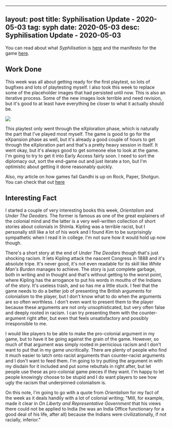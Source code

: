 
---
layout: post
title: Syphilisation Update - 2020-05-03
tag: syph
date: 2020-05-03
desc: Syphilisation Update - 2020-05-03
---


You can read about what *Syphilisation* is [here](/blog/syph/announce) and the manifesto for the game [here](/blog/syph/newManifesto).

## Work Done

This week was all about getting ready for the first playtest, so lots of bugfixes and lots of playtesting myself. I also took this week to replace some of the placeholder images that had persisted until now. This is also an iterative process. Some of the new images look terrible and need revision, but it's good to at least have everything be closer to what it actually should be.

<img src="/blogImages/syphPlaytest1.jpeg" />

This playtest only went through the eXploration phase, which is naturally the part that I've played most myself. The game is good to go for the eXpansion phase as well, but it's already a good couple of hours to get through the eXploration part and that's a pretty heavy session in itself. It went okay, but it's always good to get someone else to look at the game. I'm going to try to get it into Early Access fairly soon. I need to sort the diplomacy out, sort the end-game out and just iterate a ton, but I'm optimistic about getting it done reasonably quickly.


Also, my article on how games fail Gandhi is up on Rock, Paper, Shotgun. You can check that out [here](https://www.rockpapershotgun.com/2020/04/22/how-video-games-consistently-fail-gandhi/)

## Interesting Fact

I started a couple of very interesting books this week, *Orientalism* and *Under The Deodars*. The former is famous as one of the great explainers of the colonial mind and the latter is a very well-written collection of short stories about colonials in Shimla. Kipling was a terrible racist, but I personally still like a lot of his work and I found *Kim* to be surprisingly sympathetic when I read it in college. I'm not sure how it would hold up now though.


There's a short story at the end of *Under The Deodars* though that's just shocking racism. It lets Kipling attack the nascent Congress in 1888 and it's absolute tripe. It's never good, it's not even readable for its skill like *White Man's Burden* manages to achieve. The story is just complete garbage, both in writing and in thought and that's without getting to the worst point, where Kipling has the arrogance to put his words in mouths of the Indians of the story. It's useless trash, and so has me a little stuck. I feel that the game needs to do a better job of presenting the British arguments for colonialism to the player, but I don't know what to do when the arguments are so often worthless. I don't even want to present them to the player because these arguments are not only unsophisticated, but very often false and deeply rooted in racism. I can try presenting them with the counter-argument right after, but even that feels unsatisfactory and possibly irresponsible to me.


I would like players to be able to make the pro-colonial argument in my game, but to have it be going against the grain of the game. However, so much of that argument was simply rooted in pernicious racism and I don't want to put that in my game uncritically. There are plenty of people who find it much easier to latch onto racist arguments than counter-racist arguments and I don't want to feed them. I'm going to try putting the argument in with my disdain for it included and put some rebuttals in right after, but let people use these as pro-colonial game pieces if they want. I'm happy to let people knowingly choose to be stupid and I do want players to see how ugly the racism that underpinned colonialism is.


On this note, I'm going to go with a quote from *Orientalism* for my fact of the week as it deals handily with a lot of colonial writing; "Mill, for example, made it clear in *On Liberty and Representative Government* that his views there could not be applied to India (he was an India Office functionary for a good deal of his life, after all) because the Indians were civilizationally, if not racially, inferior."

